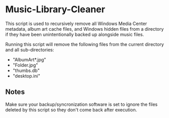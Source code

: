 Music-Library-Cleaner
=================================
This script is used to recursively remove all Windows Media Center metadata, album art cache files, and Windows hidden files from a directory if they have been unintentionally backed up alongside music files.

Running this script will remove the following files from the current directory and all sub-directories:
*  "AlbumArt*.jpg"
*  "Folder.jpg"
*  "thumbs.db"
*  "desktop.ini"

## **Notes**
Make sure your backup/syncronization software is set to ignore the files deleted by this script so they don't come back after execution.

